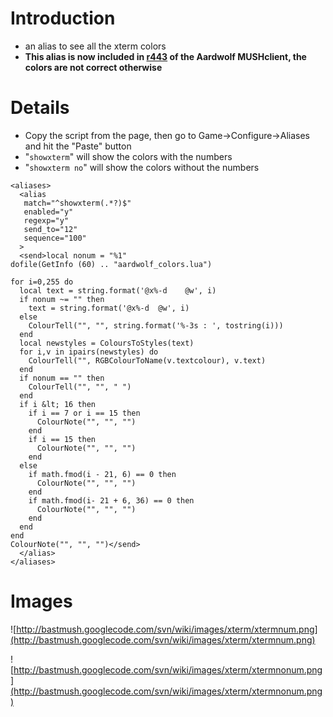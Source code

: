 # Introduction #
  * an alias to see all the xterm colors
  * **This alias is now included in [r443](https://code.google.com/p/bastmush/source/detail?r=443) of the Aardwolf MUSHclient, the colors are not correct otherwise**


# Details #
  * Copy the script from the page, then go to Game->Configure->Aliases and hit the "Paste" button
  * "`showxterm`" will show the colors with the numbers
  * "`showxterm no`" will show the colors without the numbers

```
<aliases>
  <alias
   match="^showxterm(.*?)$"
   enabled="y"
   regexp="y"
   send_to="12"
   sequence="100"
  >
  <send>local nonum = "%1"
dofile(GetInfo (60) .. "aardwolf_colors.lua")

for i=0,255 do
  local text = string.format('@x%-d    @w', i)
  if nonum ~= "" then
    text = string.format('@x%-d  @w', i)
  else
    ColourTell("", "", string.format('%-3s : ', tostring(i)))
  end
  local newstyles = ColoursToStyles(text)
  for i,v in ipairs(newstyles) do
    ColourTell("", RGBColourToName(v.textcolour), v.text)
  end
  if nonum == "" then
    ColourTell("", "", " ")
  end
  if i &lt; 16 then
    if i == 7 or i == 15 then
      ColourNote("", "", "")
    end
    if i == 15 then
      ColourNote("", "", "")
    end
  else
    if math.fmod(i - 21, 6) == 0 then
      ColourNote("", "", "")
    end
    if math.fmod(i- 21 + 6, 36) == 0 then
      ColourNote("", "", "")
    end
  end
end
ColourNote("", "", "")</send>
  </alias>
</aliases>
```

# Images #
![http://bastmush.googlecode.com/svn/wiki/images/xterm/xtermnum.png](http://bastmush.googlecode.com/svn/wiki/images/xterm/xtermnum.png)

![http://bastmush.googlecode.com/svn/wiki/images/xterm/xtermnonum.png](http://bastmush.googlecode.com/svn/wiki/images/xterm/xtermnonum.png)